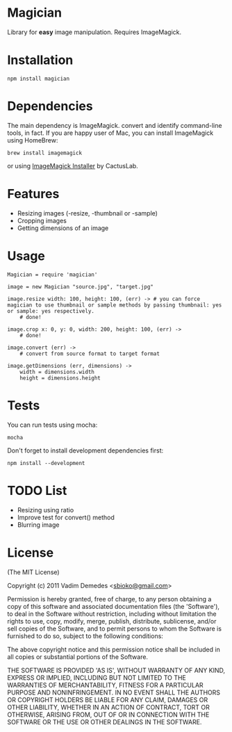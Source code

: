 
# Magician

  Library for **easy** image manipulation. Requires ImageMagick.

# Installation

```npm install magician```

# Dependencies

The main dependency is ImageMagick. convert and identify command-line tools, in fact. If you are happy user of Mac, you can install ImageMagick using HomeBrew:

```brew install imagemagick```

or using [ImageMagick Installer](http://cactuslab.com/imagemagick/) by CactusLab.

# Features

* Resizing images (-resize, -thumbnail or -sample)
* Cropping images
* Getting dimensions of an image

# Usage

```
Magician = require 'magician'

image = new Magician "source.jpg", "target.jpg"

image.resize width: 100, height: 100, (err) -> # you can force magician to use thumbnail or sample methods by passing thumbnail: yes or sample: yes respectively.
	# done!
	
image.crop x: 0, y: 0, width: 200, height: 100, (err) ->
	# done!

image.convert (err) ->
	# convert from source format to target format

image.getDimensions (err, dimensions) ->
	width = dimensions.width
	height = dimensions.height
```

# Tests

You can run tests using mocha:

```
mocha
```

Don't forget to install development dependencies first:

```
npm install --development
```

# TODO List

* Resizing using ratio
* Improve test for convert() method
* Blurring image

# License 

(The MIT License)

Copyright (c) 2011 Vadim Demedes &lt;sbioko@gmail.com&gt;

Permission is hereby granted, free of charge, to any person obtaining
a copy of this software and associated documentation files (the
'Software'), to deal in the Software without restriction, including
without limitation the rights to use, copy, modify, merge, publish,
distribute, sublicense, and/or sell copies of the Software, and to
permit persons to whom the Software is furnished to do so, subject to
the following conditions:

The above copyright notice and this permission notice shall be
included in all copies or substantial portions of the Software.

THE SOFTWARE IS PROVIDED 'AS IS', WITHOUT WARRANTY OF ANY KIND,
EXPRESS OR IMPLIED, INCLUDING BUT NOT LIMITED TO THE WARRANTIES OF
MERCHANTABILITY, FITNESS FOR A PARTICULAR PURPOSE AND NONINFRINGEMENT.
IN NO EVENT SHALL THE AUTHORS OR COPYRIGHT HOLDERS BE LIABLE FOR ANY
CLAIM, DAMAGES OR OTHER LIABILITY, WHETHER IN AN ACTION OF CONTRACT,
TORT OR OTHERWISE, ARISING FROM, OUT OF OR IN CONNECTION WITH THE
SOFTWARE OR THE USE OR OTHER DEALINGS IN THE SOFTWARE.